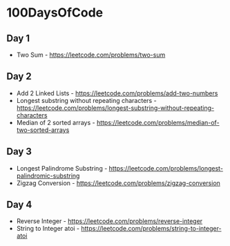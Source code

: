 # 100DaysOfCode

## Day 1

- Two Sum - https://leetcode.com/problems/two-sum

## Day 2

- Add 2 Linked Lists - https://leetcode.com/problems/add-two-numbers
- Longest substring without repeating characters - https://leetcode.com/problems/longest-substring-without-repeating-characters
- Median of 2 sorted arrays - https://leetcode.com/problems/median-of-two-sorted-arrays

## Day 3

- Longest Palindrome Substring - https://leetcode.com/problems/longest-palindromic-substring
- Zigzag Conversion - https://leetcode.com/problems/zigzag-conversion

## Day 4

- Reverse Integer - https://leetcode.com/problems/reverse-integer
- String to Integer atoi - https://leetcode.com/problems/string-to-integer-atoi

